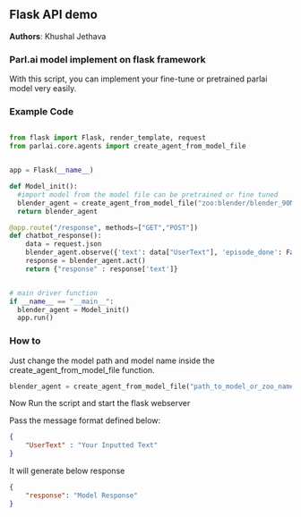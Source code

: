 ## Flask API demo

__Authors__: Khushal Jethava


### Parl.ai model implement on flask framework

With this script, you can implement your fine-tune or pretrained parlai model very easily.


### Example Code

```python

from flask import Flask, render_template, request
from parlai.core.agents import create_agent_from_model_file


app = Flask(__name__)

def Model_init():
  #import model from the model file can be pretrained or fine tuned
  blender_agent = create_agent_from_model_file("zoo:blender/blender_90M/model")
  return blender_agent

@app.route("/response", methods=["GET","POST"])
def chatbot_response():
    data = request.json
    blender_agent.observe({'text': data["UserText"], 'episode_done': False})
    response = blender_agent.act()
    return {"response" : response['text']} 


# main driver function
if __name__ == "__main__":
  blender_agent = Model_init()
  app.run()

````

### How to

Just change the model path and model name inside the create_agent_from_model_file function.

```python
blender_agent = create_agent_from_model_file("path_to_model_or_zoo_name")
```

Now Run the script and start the flask webserver

Pass the message format defined below:

```json
{
	"UserText" : "Your Inputted Text"
}
```

It will generate below response

```json
{
    "response": "Model Response"
}
```